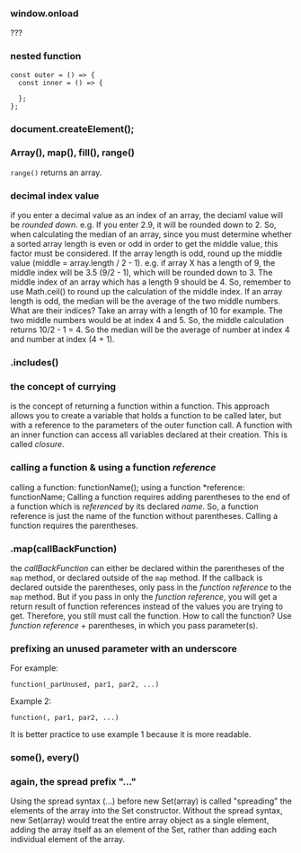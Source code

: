### window.onload
???

### nested function
```
const outer = () => {
  const inner = () => {

  };
};
```

### document.createElement();

### Array(), map(), fill(), range()

`range()` returns an array. 

### decimal index value 
if you enter a decimal value as an index of an array, the deciaml value will be *rounded down*. 
e.g. If you enter 2.9, it will be rounded down to 2. 
So, when calculating the median of an array, since you must determine whether a sorted array length is even or odd in order to get the middle value, this factor must be considered. If the array length is odd, round up the middle value (middle = array.length / 2 - 1). 
e.g. if array X has a length of 9, the middle index will be 3.5 (9/2 - 1), which will be rounded down to 3. The middle index of an array which has a length 9 should be 4. So, remember to use Math.ceil() to round up the calculation of the middle index. 
If an array length is odd, the median will be the average of the two middle numbers. What are their indices? 
Take an array with a length of 10 for example. The two middle numbers would be at index 4 and 5. So, the middle calculation returns 10/2 - 1 = 4. So the median will be the average of number at index 4 and number at index (4 + 1).   

### .includes()

### the concept of currying 
is the concept of returning a function within a function. This approach allows you to create a variable that holds a function to be called later, but with a reference to the parameters of the outer function call. 
A function with an inner function can access all variables declared at their creation. This is called *closure*. 

### calling a function & using a function *reference*
calling a function: functionName();
using a function *reference: functionName;
Calling a function requires adding parentheses to the end of a function which is *referenced* by its declared *name*. 
So, a function reference is just the name of the function without parentheses. Calling a function requires the parentheses. 

### .map(callBackFunction)
the *callBackFunction* can either be declared within the parentheses of the `map` method, or declared outside of the `map` method.
If the callback is declared outside the parentheses, only pass in the *function reference* to the `map` method.
But if you pass in only the *function reference*, you will get a return result of function references instead of the values you are trying to get. Therefore, you still must call the function. How to call the function? Use *function reference* + parentheses, in which you pass parameter(s).

### prefixing an unused parameter with an underscore
For example:
```
function(_parUnused, par1, par2, ...) 
```
Example 2: 
```
function(, par1, par2, ...)
```
It is better practice to use example 1 because it is more readable. 

### some(), every()

### again, the spread prefix "..."
Using the spread syntax (...) before new Set(array) is called "spreading" the elements of the array into the Set constructor. Without the spread syntax, new Set(array) would treat the entire array object as a single element, adding the array itself as an element of the Set, rather than adding each individual element of the array.